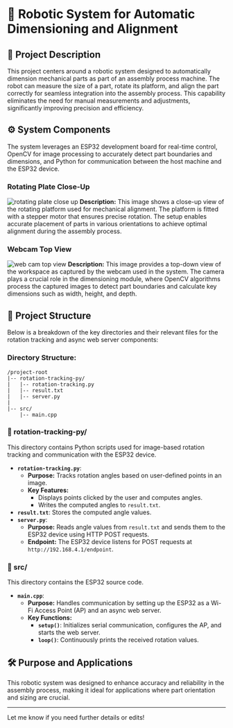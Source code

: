 # 🤖 Robotic System for Automatic Dimensioning and Alignment

## 📝 Project Description
This project centers around a robotic system designed to automatically dimension mechanical parts as part of an assembly process machine. The robot can measure the size of a part, rotate its platform, and align the part correctly for seamless integration into the assembly process. This capability eliminates the need for manual measurements and adjustments, significantly improving precision and efficiency.

## ⚙️ System Components
The system leverages an ESP32 development board for real-time control, OpenCV for image processing to accurately detect part boundaries and dimensions, and Python for communication between the host machine and the ESP32 device.

### **Rotating Plate Close-Up**
![rotating plate close up](https://drive.google.com/uc?export=view&id=1RiuAv-psCIWjgl-IF6OugsDXSOn8GrVk)
**Description:** This image shows a close-up view of the rotating platform used for mechanical alignment. The platform is fitted with a stepper motor that ensures precise rotation. The setup enables accurate placement of parts in various orientations to achieve optimal alignment during the assembly process.

### **Webcam Top View**
![web cam top view](https://drive.google.com/uc?export=view&id=1jasVUBIwGUUQAcynUYVpZrb-sE6_ws1O)
**Description:** This image provides a top-down view of the workspace as captured by the webcam used in the system. The camera plays a crucial role in the dimensioning module, where OpenCV algorithms process the captured images to detect part boundaries and calculate key dimensions such as width, height, and depth.

## 📂 Project Structure
Below is a breakdown of the key directories and their relevant files for the rotation tracking and async web server components:

### **Directory Structure:**
```
/project-root
|-- rotation-tracking-py/
|   |-- rotation-tracking.py
|   |-- result.txt
|   |-- server.py
|
|-- src/
    |-- main.cpp
```

### **📁 rotation-tracking-py/**
This directory contains Python scripts used for image-based rotation tracking and communication with the ESP32 device.

- **`rotation-tracking.py`**: 
  - **Purpose:** Tracks rotation angles based on user-defined points in an image.
  - **Key Features:** 
    - Displays points clicked by the user and computes angles.
    - Writes the computed angles to `result.txt`.
- **`result.txt`**: Stores the computed angle values.
- **`server.py`**: 
  - **Purpose:** Reads angle values from `result.txt` and sends them to the ESP32 device using HTTP POST requests.
  - **Endpoint:** The ESP32 device listens for POST requests at `http://192.168.4.1/endpoint`.

### **📁 src/**
This directory contains the ESP32 source code.

- **`main.cpp`**:
  - **Purpose:** Handles communication by setting up the ESP32 as a Wi-Fi Access Point (AP) and an async web server.
  - **Key Functions:**
    - **`setup()`**: Initializes serial communication, configures the AP, and starts the web server.
    - **`loop()`**: Continuously prints the received rotation values.

## 🛠️ Purpose and Applications
This robotic system was designed to enhance accuracy and reliability in the assembly process, making it ideal for applications where part orientation and sizing are crucial.

---
Let me know if you need further details or edits!

